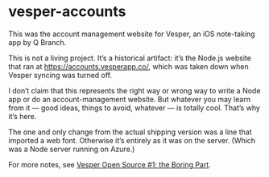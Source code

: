# vesper-accounts
This was the account management website for Vesper, an iOS note-taking app by Q Branch.

This is not a living project. It’s a historical artifact: it’s the Node.js website that ran at https://accounts.vesperapp.co/, which was taken down when Vesper syncing was turned off.

I don’t claim that this represents the right way or wrong way to write a Node app or do an account-management website. But whatever you may learn from it — good ideas, things to avoid, whatever — is totally cool. That’s why it’s here.

The one and only change from the actual shipping version was a line that imported a web font. Otherwise it’s entirely as it was on the server. (Which was a Node server running on Azure.)

For more notes, see [Vesper Open Source #1: the Boring Part](http://inessential.com/2016/12/18/vesper_open_source_1_the_boring_part).